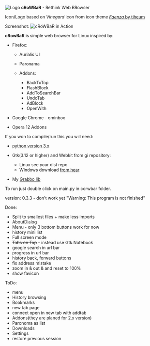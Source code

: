 ![Logo][5] **cRoWBaR** - Rethink Web BRowser

Icon/Logo based on *Vinegard* icon from icon theme [*Faenza* by tiheum][6]

Screenshot:
![cRoWBaR in Action][1]

**cRowBaR** is simple web browser for Linux inspired by:

 *  Firefox:
    * Aurialis UI
    * Paronama
    * Addons:

        * BackToTop
        * FlashBlock
        * AddToSearchBar
        * UndoTab
        * AdBlock
        * OpenWith

 * Google Chrome - ominbox
 * Opera 12 Addons

If you won to compile/run this you will need:

- [python version 3.x][2]
- Gtk(3.12 or higher) and Webkit from gi repository:

	- Linux see your dist repo
	- Windows download [from hear][3]

- My [Grabbo lib][4]

To run just double click on main.py in corwbar folder.

version: 0.3.3 - don't work yet
"Warning: This program is not finished"

Done:

* Split to smallest files + make less imports
* AboutDialog
* Menu - only 3 bottom buttons work for now
* history mini list
* Full screen mode
* ~~Tabs on Top~~ - instead use Gtk.Notebook
* google search in url bar
* progress in url bar
* history back, forward buttons
* fix address mistake
* zoom in & out & and reset to 100%
* show favicon

ToDo:

* menu
* History browsing
* Bookmarks
* new tab page
* connect open in new tab with addtab
* Addons(they are planed for 2.x version)
* Paronoma as list
* Downloads
* Settings
* restore previous session



[1]:https://raw.githubusercontent.com/jeremi360/cRoWBaR/master/shot.png
[2]:https://www.python.org/
[3]:http://sourceforge.net/projects/pygobjectwin32/files/
[4]:https://github.com/jeremi360/Grabbo
[5]:https://raw.githubusercontent.com/jeremi360/cRoWBaR/master/icons/icon.png
[6]:http://tiheum.deviantart.com/art/Faenza-Icons-173323228
